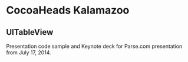 CocoaHeads Kalamazoo
====================

UITableView
-----------

Presentation code sample and Keynote deck for Parse.com presentation from July 17, 2014.
